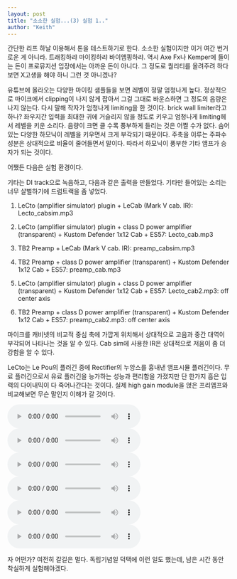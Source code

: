 ```yaml
---
layout: post
title: "소소한 실험...(3) 실험 1.."
author: "Keith"
---
```



간단한 리프 하날 이용해서 톤을 테스트하기로 한다. 소소한 실험이지만 이거 여간 번거로운 게 아니라. 트래킹하랴 마이킹하랴 바이앰핑하랴. 역시 Axe Fx나 Kemper에 들이는 돈이 프로뮤지션 입장에서는 아까운 돈이 아니다. 그 정도로 퀄리티를 올려주려 하다보면 X고생을 해야 하니 그런 것 아니겠나?




유튜브에 올라오는 다양한 마이킹 샘플들을 보면 레벨이 정말 엄청나게 높다. 정상적으로 마이크에서 clipping이 나지 않게 잡아서 그걸 그대로 바운스하면 그 정도의 음량은 나지 않는다. 다시 말해 작자가 엄청나게 limiting을 한 것이다. brick wall limiter라고 하나? 좌우지간 입력을 최대한 귀에 거슬리지 않을 정도로 키우고 엄청나게 limiting헤서 레벨을 키운 소리다. 음량이 크면 클 수록 풍부하게 들리는 것은 어쩔 수가 없다. 숨어있는 다양한 하모닉이 레벨을 키우면서 크게 부각되기 때문이다. 주축을 이루는 주파수 성분은 상대적으로 비율이 줄어들면서 말이다. 따라서 하모닉이 풍부한 기타 앰프가 승자가 되는 것이다.




어쨌든 다음은 실험 환경이다.




기타는 DI track으로 녹음하고, 다음과 같은 출력을 만들었다. 기타만 들어있는 소리는 너무 살벌하기에 드럼트랙을 좀 넣었다. 




1) LeCto (amplifier simulator) plugin + LeCab (Mark V cab. IR): Lecto_cabsim.mp3

2) LeCto (amplifier simulator) plugin + class D power amplifier (transparent) + Kustom Defender 1x12 Cab + ES57: Lecto_cab.mp3

3) TB2 Preamp + LeCab (Mark V cab. IR): preamp_cabsim.mp3

4) TB2 Preamp + class D power amplifier (transparent) + Kustom Defender 1x12 Cab + ES57: preamp_cab.mp3

5) LeCto (amplifier simulator) plugin + class D power amplifier (transparent) + Kustom Defender 1x12 Cab + ES57: Lecto_cab2.mp3: off center axis

6) TB2 Preamp + class D power amplifier (transparent) + Kustom Defender 1x12 Cab + ES57: preamp_cab2.mp3: off center axis




마이크를 캐비넷의 비교적 중심 축에 가깝게 위치해서 상대적으로 고음과 중간 대역이 부각되어 나타나는 것을 알 수 있다. Cab sim에 사용한 IR은 상대적으로 저음이 좀 더 강함을 알 수 있다.




LeCto는 Le Pou의 플러긴 중에 Rectifier의 누앙스를 흉내낸 앰프시뮬 플러긴이다. 무료 플러긴으로서 유료 플러긴을 능가하는 성능과 편리함을 가졌지만 단 한가지 흠은 입력의 다이내믹이 다 죽어나간다는 것이다. 실제 high gain module을 얹은 프리앰프와 비교해보면 무슨 말인지 이해가 갈 것이다.







<audio src="/assets/images/a70e67060ad444f5dc97ef8404380851.mp3" controls preload></audio>
<audio src="/assets/images/0750717a2d0056fec2b5783aa3112e71.mp3" controls preload></audio>
<audio src="/assets/images/40d1c35f79fdeb4a4b7855d89bb34127.mp3" controls preload></audio>
<audio src="/assets/images/2d702ff5a89f4505b3cf7a8fcb9d09a3.mp3" controls preload></audio>
<audio src="/assets/images/3f3705b4a7570025413a04a41ae107fe.mp3" controls preload></audio>
<audio src="/assets/images/fc5a2355a026a942e896130464a6f83a.mp3" controls preload></audio>








자 어떤가? 여전히 갈길은 멀다. 독립기념일 덕택에 이런 일도 했는데, 남은 시간 동안 착실하게 실험해야겠다. 












